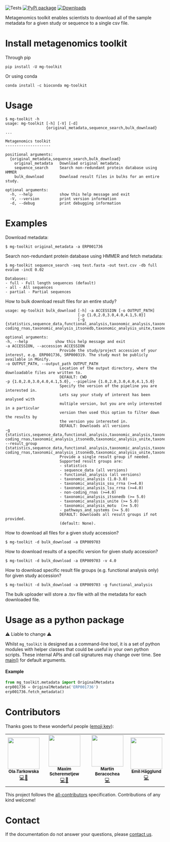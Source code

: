 ![Tests](https://github.com/EBI-Metagenomics/emg-toolkit/actions/workflows/test.yaml/badge.svg) [![PyPi package](https://badge.fury.io/py/mg-toolkit.svg)](https://badge.fury.io/py/mg-toolkit) [![Downloads](http://pepy.tech/badge/mg-toolkit)](http://pepy.tech/project/mg-toolkit)


Metagenomics toolkit enables scientists to download all of the sample
metadata for a given study or sequence to a single csv file.


Install metagenomics toolkit
============================
Through pip

    pip install -U mg-toolkit

Or using conda

    conda install -c bioconda mg-toolkit

Usage
=====

    $ mg-toolkit -h
    usage: mg-toolkit [-h] [-V] [-d]
                      {original_metadata,sequence_search,bulk_download} ...

    Metagenomics toolkit
    --------------------

    positional arguments:
      {original_metadata,sequence_search,bulk_download}
        original_metadata   Download original metadata.
        sequence_search     Search non-redundant protein database using HMMER
        bulk_download       Download result files in bulks for an entire study.

    optional arguments:
      -h, --help            show this help message and exit
      -V, --version         print version information
      -d, --debug           print debugging information


Examples
========

Download metadata:

    $ mg-toolkit original_metadata -a ERP001736


Search non-redundant protein database using HMMER and fetch metadata:

    $ mg-toolkit sequence_search -seq test.fasta -out test.csv -db full evalue -incE 0.02

    Databases:
    - full - Full length sequences (default)
    - all - All sequences
    - partial - Partial sequences


How to bulk download result files for an entire study?

    usage: mg-toolkit bulk_download [-h] -a ACCESSION [-o OUTPUT_PATH]
                                    [-p {1.0,2.0,3.0,4.0,4.1,5.0}]
                                    [-g {statistics,sequence_data,functional_analysis,taxonomic_analysis,taxonomic_analysis_ssu_rrna,taxonomic_analysis_lsu_rrna,non-coding_rnas,taxonomic_analysis_itsonedb,taxonomic_analysis_unite,taxonomic_analysis_motupathways_and_systems}]

    optional arguments:
    -h, --help            show this help message and exit
    -a ACCESSION, --accession ACCESSION
                            Provide the study/project accession of your interest, e.g. ERP001736, SRP000319. The study must be publicly available in MGnify.
    -o OUTPUT_PATH, --output_path OUTPUT_PATH
                            Location of the output directory, where the downloadable files are written to.
                            DEFAULT: CWD
    -p {1.0,2.0,3.0,4.0,4.1,5.0}, --pipeline {1.0,2.0,3.0,4.0,4.1,5.0}
                            Specify the version of the pipeline you are interested in.
                            Lets say your study of interest has been analysed with
                            multiple version, but you are only interested in a particular
                            version then used this option to filter down the results by
                            the version you interested in.
                            DEFAULT: Downloads all versions
    -g {statistics,sequence_data,functional_analysis,taxonomic_analysis,taxonomic_analysis_ssu_rrna,taxonomic_analysis_lsu_rrna,non-coding_rnas,taxonomic_analysis_itsonedb,taxonomic_analysis_unite,taxonomic_analysis_motupathways_and_systems}, --result_group {statistics,sequence_data,functional_analysis,taxonomic_analysis,taxonomic_analysis_ssu_rrna,taxonomic_analysis_lsu_rrna,non-coding_rnas,taxonomic_analysis_itsonedb,taxonomic_analysis_unite,taxonomic_analysis_motupathways_and_systems}
                            Provide a single result group if needed.
                            Supported result groups are:
                            - statistics
                            - sequence_data (all versions)
                            - functional_analysis (all versions)
                            - taxonomic_analysis (1.0-3.0)
                            - taxonomic_analysis_ssu_rrna (>=4.0)
                            - taxonomic_analysis_lsu_rrna (>=4.0)
                            - non-coding_rnas (>=4.0)
                            - taxonomic_analysis_itsonedb (>= 5.0)
                            - taxonomic_analysis_unite (>= 5.0)
                            - taxonomic_analysis_motu  (>= 5.0)
                            - pathways_and_systems (>= 5.0)
                            DEFAULT: Downloads all result groups if not provided.
                            (default: None).


How to download all files for a given study accession?

    $ mg-toolkit -d bulk_download -a ERP009703

How to download results of a specific version for given study accession?

    $ mg-toolkit -d bulk_download -a ERP009703 -v 4.0

How to download specific result file groups (e.g. functional analysis only) for given study accession?

    $ mg-toolkit -d bulk_download -a ERP009703 -g functional_analysis


The bulk uploader will store a .tsv file with all the metadata for each downloaded file.


Usage as a python package
=========================

⚠️ Liable to change ⚠️ 

Whilst `mg_toolkit` is designed as a command-line tool, it is a set of python modules with helper classes that could be useful in your own python scripts. These internal APIs and call signatures may change over time. See [main()](mg_toolkit/__main__.py) for default arguments.

#### Example

```python
from mg_toolkit.metadata import OriginalMetadata
erp001736 = OriginalMetadata('ERP001736')
erp001736.fetch_metadata()
```

Contributors
============

Thanks goes to these wonderful people ([emoji key](https://allcontributors.org/docs/en/emoji-key)):

<!-- ALL-CONTRIBUTORS-LIST:START - Do not remove or modify this section -->
<!-- prettier-ignore-start -->
<!-- markdownlint-disable -->
<table>
  <tr>
    <td align="center"><a href="https://github.com/olatarkowska"><img src="https://avatars3.githubusercontent.com/u/1065155?v=4" width="100px;" alt=""/><br /><sub><b>Ola Tarkowska</b></sub></a><br /><a href="https://github.com/EBI-Metagenomics/emg-toolkit/commits?author=olatarkowska" title="Code">💻</a><a href="https://github.com/EBI-Metagenomics/EMG-docs/commits/master?author=olatarkowska">📖</a></td>
    <td align="center"><a href="https://github.com/mscheremetjew"><img src="https://avatars3.githubusercontent.com/u/1681284?v=4" width="100px;" alt=""/><br /><sub><b>Maxim Scheremetjew</b></sub></a><br /><a href="https://github.com/EBI-Metagenomics/emg-toolkit/commits?author=mscheremetjew" title="Code">💻</a><a href="https://github.com/EBI-Metagenomics/EMG-docs/commits/master?author=mscheremetjew">📖</a></td>
    <td align="center"><a href="https://github.com/mberacochea"><img src="https://avatars3.githubusercontent.com/u/1123897?v=4" width="100px;" alt=""/><br /><sub><b>Martin Beracochea</b></sub></a><br /><a href="https://github.com/EBI-Metagenomics/emg-toolkit/commits?author=mberacochea" title="Code">💻</a></td>
    <td align="center"><a href="https://github.com/emilhaegglund"><img src="https://avatars.githubusercontent.com/u/15671004?s=400&u=1715b96c4879b924eab88f48461ffd9f40e9d37a&v=4" width="100px;" alt=""/><br /><sub><b>Emil Hägglund</b></sub></a><br /><a href="https://github.com/EBI-Metagenomics/emg-toolkit/commits?author=emilhaegglund" title="Code">💻</a></td>
  </tr>
</table>

<!-- markdownlint-enable -->
<!-- prettier-ignore-end -->
<!-- ALL-CONTRIBUTORS-LIST:END -->

This project follows the [all-contributors](https://github.com/all-contributors/all-contributors) specification. Contributions of any kind welcome!

Contact
=======

If the documentation do not answer your questions, please [contact us](https://www.ebi.ac.uk/support/metagenomics).
